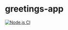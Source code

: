 # greetings-app
[![Node.js CI](https://github.com/Londeka-Zikalala/greetings-webapp/actions/workflows/node.js.yml/badge.svg)](https://github.com/Londeka-Zikalala/greetings-webapp/actions/workflows/node.js.yml)
